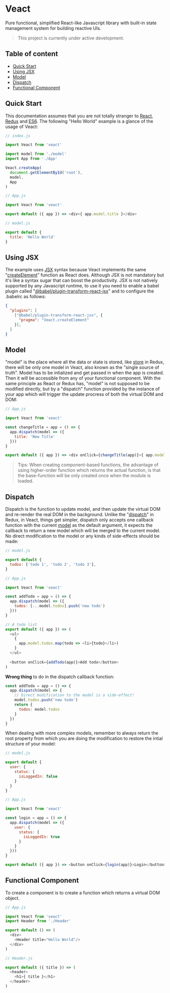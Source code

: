 # Veact
Pure functional, simplified React-like Javascript library with built-in state management system for building reactive UIs.
> This project is currently under active development.

## Table of content
- [Quick Start](#quick-start)
- [Using JSX](#using-jsx)
- [Model](#model)
- [Dispatch](#dispatch)
- [Functional Component](#function-component)

## Quick Start <a name="quick-start"></a>
This documentation assumes that you are not totally stranger to [React](https://reactjs.org/), [Redux](https://redux.js.org/) and [ES6](http://es6-features.org/#Constants). The following "Hello World" example is a glance of the usage of Veact:

```js
// index.js

import Veact from 'veact'

import model from './model'
import App from './App'

Veact.createApp(
  document.getElementById('root'),
  model,
  App
)
```
```js
// App.js

import Veact from 'veact'

export default ({ app }) => <div>{ app.model.title }</div>
```
```js
// model.js

export default {
  title: 'Hello World'
}
```

## Using JSX <a name="using-jsx"></a>
The example uses [JSX](https://reactjs.org/docs/introducing-jsx.html) syntax because Veact implements the same "[createElement](https://reactjs.org/docs/react-api.html#createelement)" function as React does. Although JSX is not mandatory but it's like a syntax sugar that can boost the productivity. JSX is not natively supported by any Javascript runtime, to use it you need to enable a babel plugin called "[@babel/plugin-transform-react-jsx](https://babeljs.io/docs/en/babel-plugin-transform-react-jsx)" and to configure the .babelrc as follows: 

```json
{
  "plugins": [
    ["@babel/plugin-transform-react-jsx", {
      "pragma": "Veact.createElement"
    }],
  ]
}
```

## Model <a name="model"></a>
"model" is the place where all the data or state is stored, like [store](https://redux.js.org/basics/store) in Redux, there will be only one model in Veact, also known as the "single source of truth". Model has to be intialized and get passed in when the app is created. Then it will be accessible from any of your functional component. With the same principle as React or Redux has, "model" is not supposed to be modified directly, but by a "dispatch" function provided by the instance of your app which will trigger the update procress of both the virtual DOM and DOM:
```js
// App.js

import Veact from 'veact'

const changeTitle = app = () => {
  app.dispatch(model => ({
    title: 'New Title'
  }))
}

export default ({ app }) => <div onClick={changeTitle(app)}>{ app.model.title }</div>
```

> Tips: When creating component-based functions, the advantage of using higher-order function which returns the actual function, is that the base-function will be only created once when the module is loaded.

 ## Dispatch <a name="dispatch"></a>
Dispatch is the function to update model, and then update the virtual DOM and re-render the real DOM in the background. Unlike the "[dispatch](https://redux.js.org/basics/actions)" in Redux, in Veact, things get simpler, dispatch only accepts one callback function with the current [model](#model) as the default argument, it expects the callback to return a new model which will be merged to the current model. No direct modification to the model or any kinds of side-effects should be made:
```js
// model.js

export default {
  todos: ['todo 1', 'todo 2', 'todo 3'],
}
```
```js
// App.js

import Veact from 'veact'

const addTodo = app = () => {  
  app.dispatch(model => ({
    todos: [...model.todos].push('new todo')
  }))
}

// A todo list
export default ({ app }) => (
  <ul>
    {
      app.model.todos.map(todo => <li>{todo}</li>)
    }
  </ul>
  
  <button onClick={addTodo(app)}>Add todo</button>
)
```
<b>Wrong thing</b> to do in the dispatch callback function:
```js
const addTodo = app = () => {
  app.dispatch(model => {
    // Direct modification to the model is a side-effect!
    model.todos.push('new todo')
    return {
      todos: model.todos
    }
  })
}
```
When dealing with more complex models, remember to always return the root property from which you are doing the modification to restore the intial structure of your model:
```js
// model.js

export default {
  user: {
    status: {
      isLoggedIn: false
    }
  }
}
```
```js
// App.js

import Veact from 'veact'

const login = app = () => {
  app.dispatch(model => ({
    user: {
      status: {
        isLoggedIn: true
      }
    }
  }))
}

export default ({ app }) => <button onClick={login(app)}>Login</button>
```

## Functional Component <a name="functional-component"></a>
To create a component is to create a function which returns a virtual DOM object.
```js
// App.js

import Veact from 'veact'
import Header from './Header'

export default () => (
  <div>
    <Header title="Hello World"/>
  </div>
)
```
```js
// Header.js

export default ({ title }) => (
  <header>
    <h1>{ title }</h1>
  </header>
)
```
